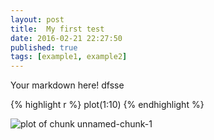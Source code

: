 ```yaml
---
layout: post
title:  My first test
date: 2016-02-21 22:27:50
published: true
tags: [example1, example2]
---
```


Your markdown here! dfsse


{% highlight r %}
plot(1:10)
{% endhighlight %}

![plot of chunk unnamed-chunk-1](/knitr-jekyllfigure/source/my-first-test/2016-02-21-my-first-test/unnamed-chunk-1-1.png)
